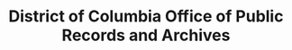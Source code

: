 ---
layout: repo
title: "District of Columbia Office of Public Records and Archives"
id: 24044
permalink: repos/24044/
---